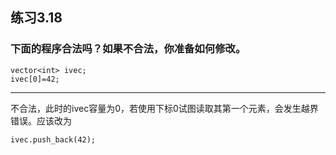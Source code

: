 ## 练习3.18
### 下面的程序合法吗？如果不合法，你准备如何修改。
    vector<int> ivec;
    ivec[0]=42;
***
不合法，此时的ivec容量为0，若使用下标0试图读取其第一个元素，会发生越界错误。应该改为  

    ivec.push_back(42);
